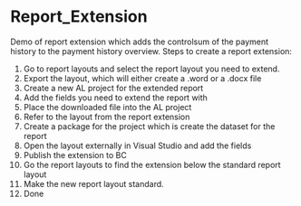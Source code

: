 # Report_Extension
Demo of report extension which adds the controlsum of the payment history to the payment history overview.
Steps to create a report extension:
1. Go to report layouts and select the report layout you need to extend.
2. Export the layout, which will either create a .word or a .docx file
3. Create a new AL project for the extended report
4. Add the fields you need to extend the report with
5. Place the downloaded file into the AL project
6. Refer to the layout from the report extension
7. Create a package for the project which is create the dataset for the report
8. Open the layout externally in Visual Studio and add the fields
9. Publish the extension to BC
10. Go the report layouts to find the extension below the standard report layout
11. Make the new report layout standard.
12. Done
